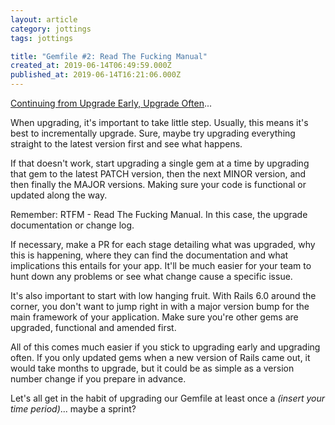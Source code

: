 ```yaml
---
layout: article
category: jottings
tags: jottings

title: "Gemfile #2: Read The Fucking Manual"
created_at: 2019-06-14T06:49:59.000Z
published_at: 2019-06-14T16:21:06.000Z
---
```

[Continuing from Upgrade Early, Upgrade Often](gemfile-1-upgrade-early-upgrade-often)...

When upgrading, it's important to take little step. Usually, this means it's best to incrementally upgrade. Sure, maybe try upgrading everything straight to the latest version first and see what happens.

If that doesn't work, start upgrading a single gem at a time by upgrading that gem to the latest PATCH version, then the next MINOR version, and then finally the MAJOR versions. Making sure your code is functional or updated along the way.

Remember: RTFM - Read The Fucking Manual. In this case, the upgrade documentation or change log.

If necessary, make a PR for each stage detailing what was upgraded, why this is happening, where they can find the documentation and what implications this entails for your app. It'll be much easier for your team to hunt down any problems or see what change cause a specific issue.

It's also important to start with low hanging fruit. With Rails 6.0 around the corner, you don't want to jump right in with a major version bump for the main framework of your application. Make sure you're other gems are upgraded, functional and amended first.

All of this comes much easier if you stick to upgrading early and upgrading often. If you only updated gems when a new version of Rails came out, it would take months to upgrade, but it could be as simple as a version number change if you prepare in advance.

Let's all get in the habit of upgrading our Gemfile at least once a _(insert your time period)_... maybe a sprint?
